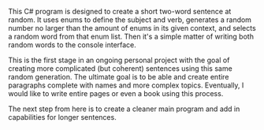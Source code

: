 This C# program is designed to create a short two-word sentence at random. It uses enums to define the subject and verb, generates a random
number no larger than the amount of enums in its given context, and selects a random word from that enum list. Then it's a simple matter
of writing both random words to the console interface.

This is the first stage in an ongoing personal project with the goal of creating more complicated (but coherent) sentences using this same
random generation. The ultimate goal is to be able and create entire paragraphs complete with names and more complex topics. Eventually, I
would like to write entire pages or even a book using this process.

The next step from here is to create a cleaner main program and add in capabilities for longer sentences.
